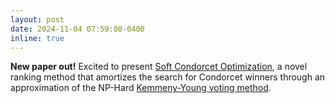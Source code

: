 ```yaml
---
layout: post
date: 2024-11-04 07:59:00-0400
inline: true
---
```


**New paper out!** Excited to present [Soft Condorcet Optimization](https://arxiv.org/abs/2411.00119), a novel ranking method that amortizes the search for Condorcet winners through an approximation of the NP-Hard [Kemmeny-Young voting method](https://en.wikipedia.org/wiki/Kemeny%E2%80%93Young_method).